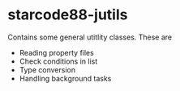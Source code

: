 # starcode88-jutils

Contains some general utitlity classes. These are
- Reading property files
- Check conditions in list
- Type conversion
- Handling background tasks

